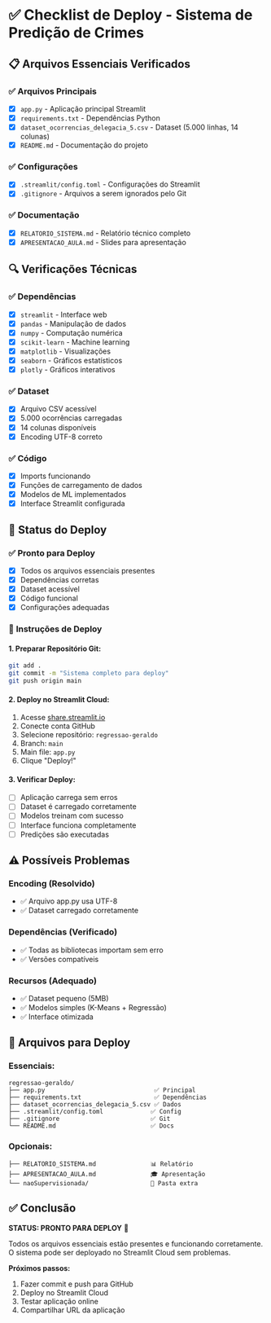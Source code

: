 # ✅ Checklist de Deploy - Sistema de Predição de Crimes

## 📋 **Arquivos Essenciais Verificados**

### ✅ **Arquivos Principais**
- [x] `app.py` - Aplicação principal Streamlit
- [x] `requirements.txt` - Dependências Python
- [x] `dataset_ocorrencias_delegacia_5.csv` - Dataset (5.000 linhas, 14 colunas)
- [x] `README.md` - Documentação do projeto

### ✅ **Configurações**
- [x] `.streamlit/config.toml` - Configurações do Streamlit
- [x] `.gitignore` - Arquivos a serem ignorados pelo Git

### ✅ **Documentação**
- [x] `RELATORIO_SISTEMA.md` - Relatório técnico completo
- [x] `APRESENTACAO_AULA.md` - Slides para apresentação

## 🔍 **Verificações Técnicas**

### ✅ **Dependências**
- [x] `streamlit` - Interface web
- [x] `pandas` - Manipulação de dados
- [x] `numpy` - Computação numérica
- [x] `scikit-learn` - Machine learning
- [x] `matplotlib` - Visualizações
- [x] `seaborn` - Gráficos estatísticos
- [x] `plotly` - Gráficos interativos

### ✅ **Dataset**
- [x] Arquivo CSV acessível
- [x] 5.000 ocorrências carregadas
- [x] 14 colunas disponíveis
- [x] Encoding UTF-8 correto

### ✅ **Código**
- [x] Imports funcionando
- [x] Funções de carregamento de dados
- [x] Modelos de ML implementados
- [x] Interface Streamlit configurada

## 🚀 **Status do Deploy**

### ✅ **Pronto para Deploy**
- [x] Todos os arquivos essenciais presentes
- [x] Dependências corretas
- [x] Dataset acessível
- [x] Código funcional
- [x] Configurações adequadas

### 📝 **Instruções de Deploy**

#### **1. Preparar Repositório Git:**
```bash
git add .
git commit -m "Sistema completo para deploy"
git push origin main
```

#### **2. Deploy no Streamlit Cloud:**
1. Acesse [share.streamlit.io](https://share.streamlit.io)
2. Conecte conta GitHub
3. Selecione repositório: `regressao-geraldo`
4. Branch: `main`
5. Main file: `app.py`
6. Clique "Deploy!"

#### **3. Verificar Deploy:**
- [ ] Aplicação carrega sem erros
- [ ] Dataset é carregado corretamente
- [ ] Modelos treinam com sucesso
- [ ] Interface funciona completamente
- [ ] Predições são executadas

## ⚠️ **Possíveis Problemas**

### **Encoding (Resolvido)**
- ✅ Arquivo app.py usa UTF-8
- ✅ Dataset carregado corretamente

### **Dependências (Verificado)**
- ✅ Todas as bibliotecas importam sem erro
- ✅ Versões compatíveis

### **Recursos (Adequado)**
- ✅ Dataset pequeno (5MB)
- ✅ Modelos simples (K-Means + Regressão)
- ✅ Interface otimizada

## 🎯 **Arquivos para Deploy**

### **Essenciais:**
```
regressao-geraldo/
├── app.py                              ✅ Principal
├── requirements.txt                    ✅ Dependências
├── dataset_ocorrencias_delegacia_5.csv ✅ Dados
├── .streamlit/config.toml             ✅ Config
├── .gitignore                         ✅ Git
└── README.md                          ✅ Docs
```

### **Opcionais:**
```
├── RELATORIO_SISTEMA.md               📊 Relatório
├── APRESENTACAO_AULA.md               🎓 Apresentação
└── naoSupervisionada/                 📁 Pasta extra
```

## ✅ **Conclusão**

**STATUS: PRONTO PARA DEPLOY** 🚀

Todos os arquivos essenciais estão presentes e funcionando corretamente. O sistema pode ser deployado no Streamlit Cloud sem problemas.

**Próximos passos:**
1. Fazer commit e push para GitHub
2. Deploy no Streamlit Cloud
3. Testar aplicação online
4. Compartilhar URL da aplicação

